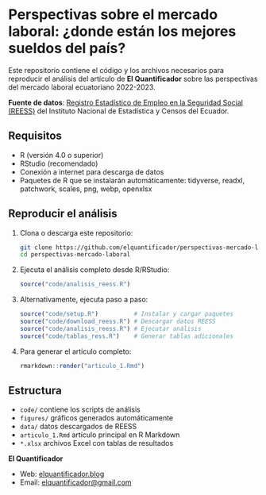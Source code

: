 # Perspectivas sobre el mercado laboral: ¿donde están los mejores sueldos del país?

Este repositorio contiene el código y los archivos necesarios para reproducir el análisis del artículo de **El Quantificador** sobre las perspectivas del mercado laboral ecuatoriano 2022-2023.

**Fuente de datos**: [Registro Estadístico de Empleo en la Seguridad Social (REESS)](https://github.com/laboratoriolide/datos-reess) del Instituto Nacional de Estadística y Censos del Ecuador.

## Requisitos

- R (versión 4.0 o superior)
- RStudio (recomendado)
- Conexión a internet para descarga de datos
- Paquetes de R que se instalarán automáticamente: tidyverse, readxl, patchwork, scales, png, webp, openxlsx

## Reproducir el análisis

1. Clona o descarga este repositorio:
   ```bash
   git clone https://github.com/elquantificador/perspectivas-mercado-laboral.git
   cd perspectivas-mercado-laboral
   ```

2. Ejecuta el análisis completo desde R/RStudio:
   ```r
   source("code/analisis_reess.R")
   ```

3. Alternativamente, ejecuta paso a paso:
   ```r
   source("code/setup.R")          # Instalar y cargar paquetes
   source("code/download_reess.R") # Descargar datos REESS
   source("code/analisis_reess.R") # Ejecutar análisis
   source("code/tablas_ress.R")    # Generar tablas adicionales
   ```

4. Para generar el artículo completo:
   ```r
   rmarkdown::render("articulo_1.Rmd")
   ```

## Estructura

- `code/` contiene los scripts de análisis
- `figures/` gráficos generados automáticamente
- `data/` datos descargados de REESS
- `articulo_1.Rmd` artículo principal en R Markdown
- `*.xlsx` archivos Excel con tablas de resultados

**El Quantificador**
- Web: [elquantificador.blog](https://elquantificador.blog)
- Email: elquantificador@gmail.com
